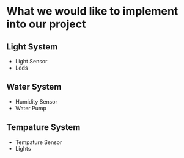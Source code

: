 # What we would like to implement into our project
## Light System
* Light Sensor
* Leds
## Water System
* Humidity Sensor
* Water Pump
## Tempature System
* Tempature Sensor
* Lights
